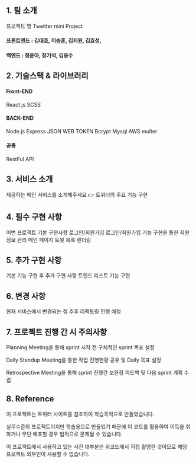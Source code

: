 ## 1. 팀 소개
프로젝트 명
Tweitter mini Project

#### 프론트엔드 : 김대호, 이승훈, 김지원, 김효성, 
#### 백엔드 : 정윤아, 장기석, 김응수

## 2. 기술스택 & 라이브러리
#### Front-END
React.js
SCSS
#### BACK-END
Node.js
Express
JSON WEB TOKEN
Bcrypt
Mysql
AWS
multer
#### 공통
RestFul API

## 3. 서비스 소개
제공하는 메인 서비스를 소개해주세요
👉 트위터의 주요 기능 구현

## 4. 필수 구현 사항
이번 프로젝트 기본 구현사항
로그인/회원가임
로그인/회원가입 기능 구현을 통한 회원정보 관리
메인 페이지
트윗 목록 렌더링

## 5. 추가 구현 사항
기본 기능 구현 후 추가 구현 사항
트렌드 리스트 기능 구현
## 6. 변경 사항
현재 서비스에서 변경되는 점
추후 리팩토링 진행 예정
## 7. 프로젝트 진행 간 시 주의사항
Planning Meeting을 통해 sprint 시작 전 구체적인 sprint 목표 설정

Daily Standup Meeting을 통한 작업 진행현황 공유 및 Daily 목표 설정

Retrospective Meeting을 통해 sprint 진행간 보완점 피드백 및 다음 sprint 계획 수립

## 8. Reference
이 프로젝트는 트위터 사이트를 참조하여 학습목적으로 만들었습니다.

실무수준의 프로젝트이지만 학습용으로 만들었기 때문에 이 코드를 활용하여 이득을 취하거나 무단 배포할 경우 법적으로 문제될 수 있습니다.

이 프로젝트에서 사용하고 있는 사진 대부분은 위코드에서 직접 촬영한 것이므로 해당 프로젝트 외부인이 사용할 수 없습니다.
